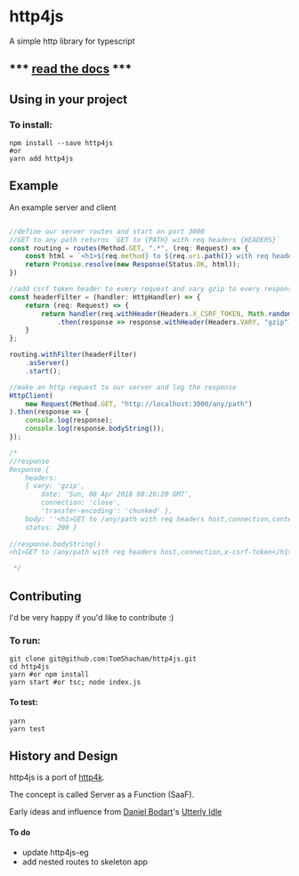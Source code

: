 # http4js

A simple http library for typescript

## *** [read the docs](https://tomshacham.github.io/http4js/) ***

## Using in your project

### To install:

```
npm install --save http4js
#or
yarn add http4js
```


## Example

An example server and client

```typescript

//define our server routes and start on port 3000
//GET to any path returns `GET to {PATH} with req headers {HEADERS}`
const routing = routes(Method.GET, ".*", (req: Request) => {
    const html = `<h1>${req.method} to ${req.uri.path()} with req headers ${Object.keys(req.headers)}</h1>`;
    return Promise.resolve(new Response(Status.OK, html));
})

//add csrf token header to every request and vary gzip to every response
const headerFilter = (handler: HttpHandler) => {
    return (req: Request) => {
        return handler(req.withHeader(Headers.X_CSRF_TOKEN, Math.random()))
            .then(response => response.withHeader(Headers.VARY, "gzip"));
    }
};

routing.withFilter(headerFilter)
    .asServer()
    .start();

//make an http request to our server and log the response
HttpClient(
    new Request(Method.GET, "http://localhost:3000/any/path")
).then(response => {
    console.log(response);
    console.log(response.bodyString());
});

/*
//response
Response {
    headers:
    { vary: 'gzip',
        date: 'Sun, 08 Apr 2018 08:26:20 GMT',
        connection: 'close',
        'transfer-encoding': 'chunked' },
    body: ''<h1>GET to /any/path with req headers host,connection,content-type,x-csrf-token</h1>'',
    status: 200 }
    
//response.bodyString()
<h1>GET to /any/path with req headers host,connection,x-csrf-token</h1>

 */
```

## Contributing

I'd be very happy if you'd like to contribute :)

### To run:

```
git clone git@github.com:TomShacham/http4js.git  
cd http4js
yarn #or npm install
yarn start #or tsc; node index.js
```

#### To test:

```
yarn
yarn test
```

## History and Design

http4js is a port of [http4k](https://github.com/http4k/http4k).

The concept is called Server as a Function (SaaF).

Early ideas and influence from [Daniel Bodart](https://github.com/bodar)'s [Utterly Idle](https://github.com/bodar/utterlyidle)

#### To do

- update http4js-eg
- add nested routes to skeleton app
